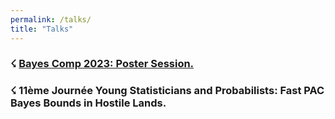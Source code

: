 ```yaml
---
permalink: /talks/
title: "Talks"
---
```


### &#x2607; [Bayes Comp 2023: Poster Session.](https://bayescomp2023.com/)



### &#x2607; 11ème Journée Young Statisticians and Probabilists: Fast PAC Bayes Bounds in Hostile Lands.


